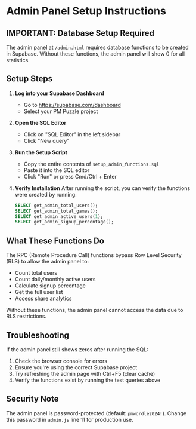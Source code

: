 # Admin Panel Setup Instructions

## IMPORTANT: Database Setup Required

The admin panel at `/admin.html` requires database functions to be created in Supabase. Without these functions, the admin panel will show 0 for all statistics.

## Setup Steps

1. **Log into your Supabase Dashboard**
   - Go to https://supabase.com/dashboard
   - Select your PM Puzzle project

2. **Open the SQL Editor**
   - Click on "SQL Editor" in the left sidebar
   - Click "New query"

3. **Run the Setup Script**
   - Copy the entire contents of `setup_admin_functions.sql`
   - Paste it into the SQL editor
   - Click "Run" or press Cmd/Ctrl + Enter

4. **Verify Installation**
   After running the script, you can verify the functions were created by running:
   ```sql
   SELECT get_admin_total_users();
   SELECT get_admin_total_games();
   SELECT get_admin_active_users(1);
   SELECT get_admin_signup_percentage();
   ```

## What These Functions Do

The RPC (Remote Procedure Call) functions bypass Row Level Security (RLS) to allow the admin panel to:
- Count total users
- Count daily/monthly active users  
- Calculate signup percentage
- Get the full user list
- Access share analytics

Without these functions, the admin panel cannot access the data due to RLS restrictions.

## Troubleshooting

If the admin panel still shows zeros after running the SQL:
1. Check the browser console for errors
2. Ensure you're using the correct Supabase project
3. Try refreshing the admin page with Ctrl+F5 (clear cache)
4. Verify the functions exist by running the test queries above

## Security Note

The admin panel is password-protected (default: `pmwordle2024!`). 
Change this password in `admin.js` line 11 for production use.